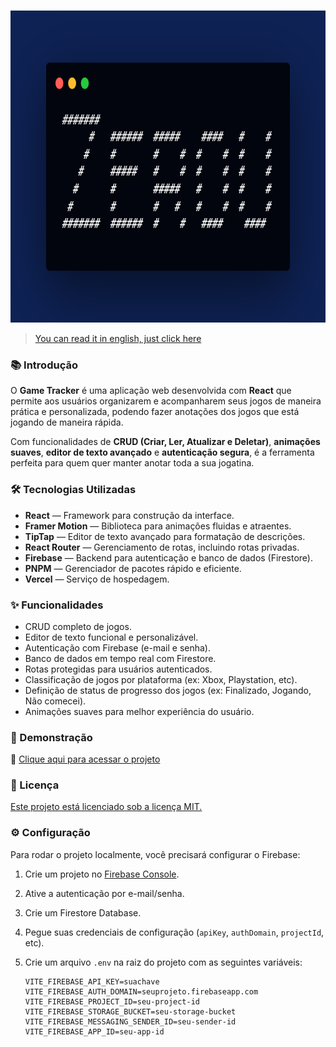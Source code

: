 <p align="center">
   <img src="./public/logo-cover.png" width="100%"height="500">
</p>

> [You can read it in english, just click here](./README.en.md)

### 📚 Introdução

O **Game Tracker** é uma aplicação web desenvolvida com **React** que permite aos usuários organizarem e acompanharem seus jogos de maneira prática e personalizada, podendo fazer anotações dos jogos que está jogando de maneira rápida.

Com funcionalidades de **CRUD (Criar, Ler, Atualizar e Deletar)**, **animações suaves**, **editor de texto avançado** e **autenticação segura**, é a ferramenta perfeita para quem quer manter anotar toda a sua jogatina.

### 🛠️ Tecnologias Utilizadas

- **React** — Framework para construção da interface.
- **Framer Motion** — Biblioteca para animações fluidas e atraentes.
- **TipTap** — Editor de texto avançado para formatação de descrições.
- **React Router** — Gerenciamento de rotas, incluindo rotas privadas.
- **Firebase** — Backend para autenticação e banco de dados (Firestore).
- **PNPM** — Gerenciador de pacotes rápido e eficiente.
- **Vercel** — Serviço de hospedagem.

### ✨ Funcionalidades

- CRUD completo de jogos.
- Editor de texto funcional e personalizável.
- Autenticação com Firebase (e-mail e senha).
- Banco de dados em tempo real com Firestore.
- Rotas protegidas para usuários autenticados.
- Classificação de jogos por plataforma (ex: Xbox, Playstation, etc).
- Definição de status de progresso dos jogos (ex: Finalizado, Jogando, Não comecei).
- Animações suaves para melhor experiência do usuário.

### 🚀 Demonstração

🔗 [Clique aqui para acessar o projeto](https://zerou.vercel.app)

### 📄 Licença

[Este projeto está licenciado sob a licença MIT.](./LICENSE)

### ⚙️ Configuração

Para rodar o projeto localmente, você precisará configurar o Firebase:

1. Crie um projeto no [Firebase Console](https://console.firebase.google.com/).
2. Ative a autenticação por e-mail/senha.
3. Crie um Firestore Database.
4. Pegue suas credenciais de configuração (`apiKey`, `authDomain`, `projectId`, etc).
5. Crie um arquivo `.env` na raiz do projeto com as seguintes variáveis:

   ```shell
   VITE_FIREBASE_API_KEY=suachave
   VITE_FIREBASE_AUTH_DOMAIN=seuprojeto.firebaseapp.com
   VITE_FIREBASE_PROJECT_ID=seu-project-id
   VITE_FIREBASE_STORAGE_BUCKET=seu-storage-bucket
   VITE_FIREBASE_MESSAGING_SENDER_ID=seu-sender-id
   VITE_FIREBASE_APP_ID=seu-app-id
   ```
